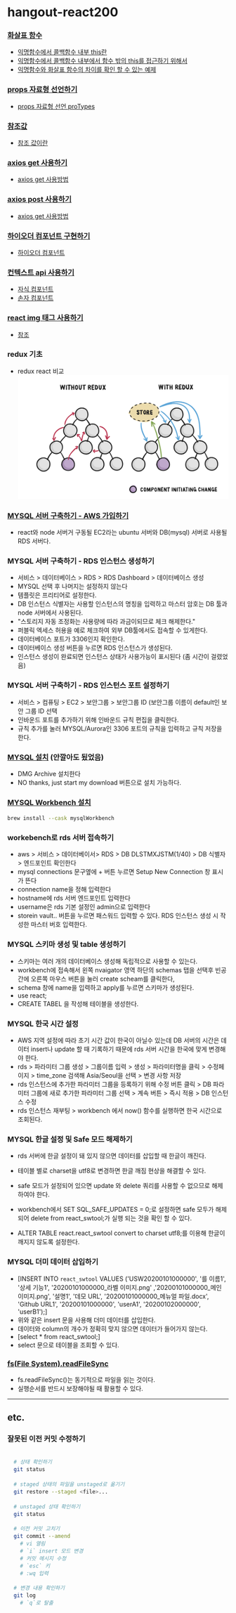 # hangout-react200

### [화살표 함수](./src/component/R013_ArrowFunction.js#L34)
- [익명함수에서 콜백함수 내부 this란](./src/component/R013_ArrowFunction.js#L35-L36)
- [익명함수에서 콜백함수 내부에서 함수 밖의 this를 접근하기 위해서](./src/component/R013_ArrowFunction.js#L48-L51)
- [익명함수와 화살표 함수의 차이를 확인 할 수 있는 예제](./src/component/R013_ArrowFunction.js#L52-L55)

### [props 자료형 선언하기](./src/component/R018_PropsDatatype.js)
- [props 자료형 선언 proTypes](./src/component/R018_PropsDatatype.js#L23-L36)

### [참조값](./src/component/R028_PureComponentClass.js)
- [참조 값이란](./src/component/R028_PureComponentClass.js#L34-L36)

### [axios get 사용하기](./src/component/R061_AxiosGet.js)
- [axios get 사용방법](./src/component/R061_AxiosGet.js#L13-L16)

### [axios post 사용하기](./src/component/R062_AxiosPost.js)
- [axios get 사용방법](./src/component/R062_AxiosPost.js#L13-L16)

### [하이오더 컴포넌트 구현하기](./src/Hoc/R075_ReactHoc.js)
- [하이오더 컴포넌트](./src/Hoc/withHocComponent.js)

### [컨텍스트 api 사용하기](./src/Context/R076_ContextApi.js)
- [자식 컴포넌트](./src/Context/contextChildren.js)
- [손자 컴포넌트](./src/Context/contextChildren2.js)

### [react img 태그 사용하기 ](./src/component/LoginForm.js)
- [참조](https://gomgomkim.tistory.com/11)

### redux 기초
- redux react 비교 
  ![](./img/react-vs-redux.png)


### [MYSQL 서버 구축하기 - AWS 가입하기](https://aws.amazon.com/ko/)
- react와 node 서버거 구동될 EC2라는 ubuntu 서버와 DB(mysql) 서버로 사용될 RDS 서버다.

### MYSQL 서버 구축하기 - RDS 인스턴스 생성하기
- 서비스 > 데이터베이스 > RDS > RDS Dashboard > 데이터베이스 생성
- MYSQL 선택 후 나머지는 설정하지 않는다
- 템플릿은 프리티어로 설정한다. 
- DB 인스턴스 식별자는 사용할 인스턴스의 명칭을 입력하고 마스터 암호는 DB 툴과 node 서버에서 사용된다.
- "스토리지 자동 조정화는 사용량에 따라 과금이되므로 체크 해제한다."
- 퍼블릭 엑세스 허용을 예로 체크하여 외부 DB툴에서도 접속할 수 있게한다. 
- 데이터베이스 포트가 3306인지 확인한다.
- 데이터베이스 생성 버튼을 누르면 RDS 인스턴스가 생성된다.
- 인스턴스 생성이 완료되면 인스턴스 상태가 사용가능이 표시된다 (좀 시간이 걸렸었음)

### MYSQL 서버 구축하기 - RDS 인스턴스 포트 설정하기
- 서비스 > 컴퓨팅 > EC2 > 보안그룹 > 보안그룹 ID (보안그룹 이름이 default인 보안 그룹 ID 선택
- 인바운드 포트를 추가하기 위해 인바운드 규칙 편집을 클릭한다.
- 규칙 추가를 눌러 MYSQL/Aurora인 3306 포트의 규칙을 입력하고 규칙 저장을 한다.

### [MYSQL 설치](https://dev.mysql.com/downloads/mysql/) (안깔아도 됬었음)
- DMG Archive 설치한다
- NO thanks, just start my download 버튼으로 설치 가능하다. 

### [MYSQL Workbench 설치](https://dev.mysql.com/downloads/workbench/)

```bash
brew install --cask mysqlWorkbench
```

### workebench로 rds 서버 접속하기
- aws > 서비스 > 데이터베이서> RDS > DB DLSTMXJSTM(1/40) > DB 식별자 > 엔드포인트 확인한다
- mysql connections 문구옆에 + 버튼 누르면 Setup New Connection 창 표시가 뜬다
- connection name을 정해 입력한다
- hostname에 rds 서버 엔드포인트 입력한다
- username은 rds 기본 설정인 admin으로 입력한다
- storein vault.. 버튼을 누르면 패스워드 입력할 수 있다. RDS 인스턴스 생성 시 작성한 마스터 버호 입력한다.


### MYSQL 스키마 생성 및 table 생성하기
- 스키마는 여러 개의 데이터베이스 생성해 독립적으로 사용할 수 있는다.
- workbench에 접속해서 왼쪽 nvaigator 영역 하단의 schemas 탭을 선택후 빈공간에 오른쪽 마우스 버튼을 눌러 create scheam를 클릭한다,
- schema 창에 name을 입력하고 apply를 누르면 스키마가 생성된다.
- use react; 
- CREATE TABEL 을 작성해 테이블을 생성한다.


### MYSQL 한국 시간 설정
- AWS 지역 설정에 따라 초기 시간 값이 한국이 아닐수 있는데 DB 서버의 시간은 데이터 insert나 update 할 때 기록하기 때문에 rds 서버 시간을 한국에 맞게 변경해야 한다.
- rds > 파라미터 그룹 생성 > 그룹이름 입력 > 생성 > 파라미터명을 클릭 > 수정페이지 > time_zone 검색해 Asia/Seoul을 선택 > 변경 사항 저장 
- rds 인스턴스에 추가한 파라미터 그룹을 등록하기 위해 수정 버튼 클릭 > DB 파라미터 그룹에 새로 추가한 파라미터 그룹 선택 > 계속 버튼 > 즉시 적용 > DB 인스턴스 수정
- rds 인스턴스 재부팅 > workbench 에서 now() 함수를 실행하면 한국 시간으로 조회된다. 

### MYSQL 한글 설정 및 Safe 모드 해제하기
- rds 서버에 한글 설정이 돼 있지 않으면 데이터를 삽입할 때 한글이 깨진다.
- 테이블 별로 charset을 utf8로 변경하면 한글 깨짐 현상을 해결할 수 있다.
- safe 모드가 설정되어 있으면 update 와 delete 쿼리를 사용할 수 없으므로 해제하여야 한다.

- workbench에서 SET SQL_SAFE_UPDATES = 0;로 설정하면 safe 모두가 해제되어 delete from react_swtool;가 실행 되는 것을 확인 할 수 있다.
- ALTER TABLE react.react_swtool convert to charset utf8;를 이용해 한글이 깨지지 않도록 설정한다.

### MYSQL 더미 데이터 삽입하기
- [INSERT INTO `react_swtool` VALUES ('USW20200101000000', '를 이름1', '상세 기능1', '20200101000000_라벨 이미지.png' ,'20200101000000_메인 이미지.png', '설명1', '데모 URL', '20200101000000_메뉴얼 파일.docx', 'Github URL1', '20200101000000', 'userA1', '20200102000000', 'userB1');] 
- 위와 같은 insert 문을 사용해 더미 데이터를 삽입한다. 
- 데이터와 column의 개수가 정확히 맞지 않으면 데이터가 들어가지 않는다.
- [select * from react_swtool;] 
- select 문으로 테이블을 조회할 수 있다.

### [fs(File System).readFileSync](https://c17an.github.io/node/Nodejs%EB%A1%9C-%ED%8C%8C%EC%9D%BC-%EB%8B%A4%EB%A3%A8%EA%B8%B0/)
- fs.readFileSync()는 동기적으로 파일을 읽는 것이다.
- 실행순서를 반드시 보장해야될 때 활용할 수 있다.

---

## etc.

### 잘못된 이전 커밋 수정하기

```bash

  # 상태 확인하기
  git status 

  # staged 상태의 파일을 unstaged로 옮기기
  git restore --staged <file>...

  # unstaged 상태 확인하기
  git status 

  # 이전 커밋 고치기 
  git commit --amend
    # vi 열림
    # `i` insert 모드 변경
    # 커밋 메시지 수정
    # `esc` 키
    # :wq 입력

  # 변경 내용 확인하기
  git log
    # `q`로 탈출
```